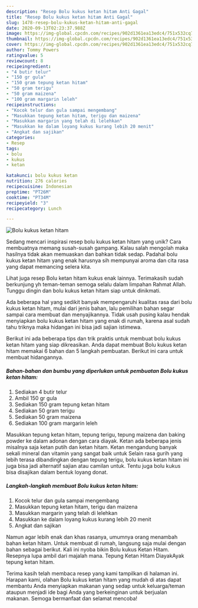 ```yaml
---
description: "Resep Bolu kukus ketan hitam Anti Gagal"
title: "Resep Bolu kukus ketan hitam Anti Gagal"
slug: 1478-resep-bolu-kukus-ketan-hitam-anti-gagal
date: 2020-09-13T02:23:37.988Z
image: https://img-global.cpcdn.com/recipes/902d1361ea13edc4/751x532cq70/bolu-kukus-ketan-hitam-foto-resep-utama.jpg
thumbnail: https://img-global.cpcdn.com/recipes/902d1361ea13edc4/751x532cq70/bolu-kukus-ketan-hitam-foto-resep-utama.jpg
cover: https://img-global.cpcdn.com/recipes/902d1361ea13edc4/751x532cq70/bolu-kukus-ketan-hitam-foto-resep-utama.jpg
author: Tommy Powers
ratingvalue: 5
reviewcount: 8
recipeingredient:
- "4 butir telur"
- "150 gr gula"
- "150 gram tepung ketan hitam"
- "50 gram terigu"
- "50 gram maizena"
- "100 gram margarin leleh"
recipeinstructions:
- "Kocok telur dan gula sampai mengembang"
- "Masukkan tepung ketan hitam, terigu dan maizena"
- "Masukkan margarin yang telah di lelehkan"
- "Masukkan ke dalam loyang kukus kurang lebih 20 menit"
- "Angkat dan sajikan"
categories:
- Resep
tags:
- bolu
- kukus
- ketan

katakunci: bolu kukus ketan 
nutrition: 276 calories
recipecuisine: Indonesian
preptime: "PT26M"
cooktime: "PT34M"
recipeyield: "3"
recipecategory: Lunch

---
```



![Bolu kukus ketan hitam](https://img-global.cpcdn.com/recipes/902d1361ea13edc4/751x532cq70/bolu-kukus-ketan-hitam-foto-resep-utama.jpg)

Sedang mencari inspirasi resep bolu kukus ketan hitam yang unik? Cara membuatnya memang susah-susah gampang. Kalau salah mengolah maka hasilnya tidak akan memuaskan dan bahkan tidak sedap. Padahal bolu kukus ketan hitam yang enak harusnya sih mempunyai aroma dan cita rasa yang dapat memancing selera kita.

Lihat juga resep Bolu ketan hitam kukus enak lainnya. Terimakasih sudah berkunjung yh teman-teman semoga selalu dalam limpahan Rahmat Allah. Tunggu dingin dan bolu kukus ketan hitam siap untuk dinikmati.

Ada beberapa hal yang sedikit banyak mempengaruhi kualitas rasa dari bolu kukus ketan hitam, mulai dari jenis bahan, lalu pemilihan bahan segar sampai cara membuat dan menyajikannya. Tidak usah pusing kalau hendak menyiapkan bolu kukus ketan hitam yang enak di rumah, karena asal sudah tahu triknya maka hidangan ini bisa jadi sajian istimewa.


Berikut ini ada beberapa tips dan trik praktis untuk membuat bolu kukus ketan hitam yang siap dikreasikan. Anda dapat membuat Bolu kukus ketan hitam memakai 6 bahan dan 5 langkah pembuatan. Berikut ini cara untuk membuat hidangannya.

<!--inarticleads1-->

##### Bahan-bahan dan bumbu yang diperlukan untuk pembuatan Bolu kukus ketan hitam:

1. Sediakan 4 butir telur
1. Ambil 150 gr gula
1. Sediakan 150 gram tepung ketan hitam
1. Sediakan 50 gram terigu
1. Sediakan 50 gram maizena
1. Sediakan 100 gram margarin leleh


Masukkan tepung ketan hitam, tepung terigu, tepung maizena dan baking powder ke dalam adonan dengan cara diayak. Ketan ada beberapa jenis misalnya saja ketan putih dan ketan hitam. Ketan mengandung banyak sekali mineral dan vitamin yang sangat baik untuk Selain rasa gurih yang lebih terasa dibandingkan dengan tepung terigu, bolu kukus ketan hitam ini juga bisa jadi alternatif sajian atau camilan untuk. Tentu juga bolu kukus bisa disajikan dalam bentuk loyang donat. 

<!--inarticleads2-->

##### Langkah-langkah membuat Bolu kukus ketan hitam:

1. Kocok telur dan gula sampai mengembang
1. Masukkan tepung ketan hitam, terigu dan maizena
1. Masukkan margarin yang telah di lelehkan
1. Masukkan ke dalam loyang kukus kurang lebih 20 menit
1. Angkat dan sajikan


Namun agar lebih enak dan khas rasanya, umumnya orang menambah bahan ketan hitam. Untuk membuat di rumah, langsung saja mulai dengan bahan sebagai berikut. Kali ini nyoba bikin Bolu kukus Ketan Hitam. Resepnya lupa ambil dari majalah mana. Tepung Ketan Hitam DiayakAyak tepung ketan hitam. 

Terima kasih telah membaca resep yang kami tampilkan di halaman ini. Harapan kami, olahan Bolu kukus ketan hitam yang mudah di atas dapat membantu Anda menyiapkan makanan yang sedap untuk keluarga/teman ataupun menjadi ide bagi Anda yang berkeinginan untuk berjualan makanan. Semoga bermanfaat dan selamat mencoba!
